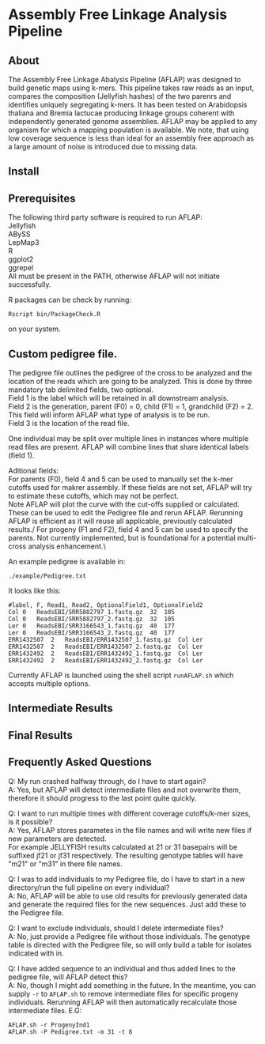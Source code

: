 # Assembly Free Linkage Analysis Pipeline

## About

The Assembly Free Linkage Abalysis Pipeline (AFLAP) was designed to build genetic maps using k-mers. This pipeline takes raw reads as an input, compares the composition (Jellyfish hashes) of the two parenrs and identifies uniquely segregating k-mers. It has been tested on Arabidopsis thaliana and Bremia lactucae producing linkage groups coherent with independently generated genome assemblies. AFLAP may be applied to any organism for which a mapping population is available. We note, that using low coverage sequence is less than ideal for an assembly free approach as a large amount of noise is introduced due to missing data.

## Install

## Prerequisites

The following third party software is required to run AFLAP:\
Jellyfish\
ABySS\
LepMap3\
R\
ggplot2\
ggrepel\
All must be present in the PATH, otherwise AFLAP will not initiate successfully.

R packages can be check by running:
```
Rscript bin/PackageCheck.R
```
on your system.

## Custom pedigree file.
The pedigree file outlines the pedigree of the cross to be analyzed and the location of the reads which are going to be analyzed. This is done by three mandatory tab delimited fields, two optional.\
Field 1 is the label which will be retained in all downstream analysis.\
Field 2 is the generation, parent (F0) = 0, child (F1) = 1, grandchild (F2) = 2. This field will inform AFLAP what type of analysis is to be run.\
Field 3 is the location of the read file.

One individual may be split over multiple lines in instances where multiple read files are present. AFLAP will combine lines that share identical labels (field 1).

Aditional fields:\
For parents (F0), field 4 and 5 can be used to manually set the k-mer cutoffs used for makrer assembly. If these fields are not set, AFLAP will try to estimate these cutoffs, which may not be perfect.\
Note AFLAP will plot the curve with the cut-offs supplied or calculated. These can be used to edit the Pedigree file and rerun AFLAP. Rerunning AFLAP is efficient as it will reuse all applicable, previously calculated results./
For progeny (F1 and F2), field 4 and 5 can be used to specify the parents. Not currently implemented, but is foundational for a potential multi-cross analysis enhancement.\

An example pedigree is available in:
```
./example/Pedigree.txt
```

It looks like this:
```
#label, F, Read1, Read2, OptionalField1, OptionalField2
Col	0	ReadsEBI/SRR5882797_1.fastq.gz	32	105
Col	0	ReadsEBI/SRR5882797_2.fastq.gz	32	105
Ler	0	ReadsEBI/SRR3166543_1.fastq.gz	40	177
Ler	0	ReadsEBI/SRR3166543_2.fastq.gz	40	177
ERR1432507	2	ReadsEBI/ERR1432507_1.fastq.gz	Col	Ler
ERR1432507	2	ReadsEBI/ERR1432507_2.fastq.gz	Col	Ler
ERR1432492	2	ReadsEBI/ERR1432492_1.fastq.gz	Col	Ler
ERR1432492	2	ReadsEBI/ERR1432492_2.fastq.gz	Col	Ler
```

Currently AFLAP is launched using the shell script `runAFLAP.sh` which accepts multiple options. 

## Intermediate Results



## Final Results


## Frequently Asked Questions
Q: My run crashed halfway through, do I have to start again?\
A: Yes, but AFLAP will detect intermediate files and not overwrite them, therefore it should progress to the last point quite quickly.


Q: I want to run multiple times with different coverage cutoffs/k-mer sizes, is it possible?\
A: Yes, AFLAP stores parametes in the file names and will write new files if new parameters are detected.\
For example JELLYFISH results calculated at 21 or 31 basepairs will be suffixed jf21 or jf31 respectively. The resulting genotype tables will have "m21" or "m31" in there file names.


Q: I was to add individuals to my Pedigree file, do I have to start in a new directory/run the full pipeline on every individual?\
A: No, AFLAP will be able to use old results for previously generated data and generate the required files for the new sequences. Just add these to the Pedigree file.


Q: I want to exclude individuals, should I delete intermediate files?\
A: No, just provide a Pedigree file without those individuals. The genotype table is directed with the Pedigree file, so will only build a table for isolates indicated with in.


Q: I have added sequence to an individual and thus added lines to the pedigree file, will AFLAP detect this?\
A: No, though I might add something in the future. In the meantime, you can supply `-r` to `AFLAP.sh` to remove intermediate files for specific progeny individuals. Rerunning AFLAP will then automatically recalculate those intermediate files. E.G:
```
AFLAP.sh -r ProgenyInd1
AFLAP.sh -P Pedigree.txt -m 31 -t 8
``` 
